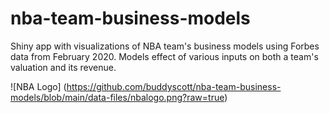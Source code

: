# nba-team-business-models

Shiny app with visualizations of NBA team's business models using Forbes data 
from February 2020. Models effect of various inputs on both a team's valuation
and its revenue.

![NBA Logo]
(https://github.com/buddyscott/nba-team-business-models/blob/main/data-files/nbalogo.png?raw=true)
